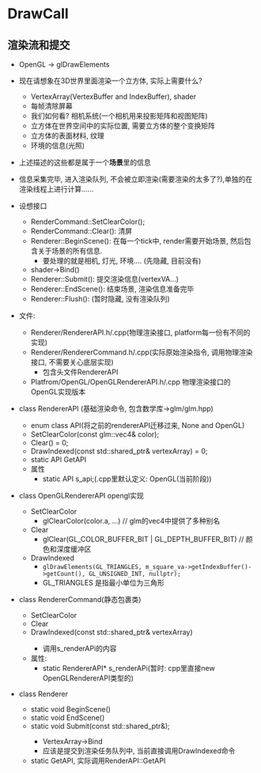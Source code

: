 # DrawCall

## 渲染流和提交
* OpenGL -> glDrawElements

* 现在请想象在3D世界里面渲染一个立方体, 实际上需要什么?
  * VertexArray(VertexBuffer and IndexBuffer), shader
  * 每帧清除屏幕
  * 我们如何看? 相机系统(一个相机用来投影矩阵和视图矩阵)
  * 立方体在世界空间中的实际位置, 需要立方体的整个变换矩阵
  * 立方体的表面材料, 纹理
  * 环境的信息(光照)
* 上述描述的这些都是属于一个**场景**里的信息
* 信息采集完毕, 进入渲染队列, 不会被立即渲染(需要渲染的太多了?),单独的在渲染线程上进行计算......


* 设想接口
  * RenderCommand::SetClearColor();
  * RenderCommand::Clear(): 清屏
  * Renderer::BeginScene(): 在每一个tick中, render需要开始场景, 然后包含关于场景的所有信息. 
    * 要处理的就是相机, 灯光, 环境.... (先隐藏, 目前没有)
  * shader->Bind()
  * Renderer::Submit(): 提交渲染信息(vertexVA...)
  * Renderer::EndScene(): 结束场景, 渲染信息准备完毕
  * Renderer::Flush(): (暂时隐藏, 没有渲染队列)


* 文件:
  * Renderer/RendererAPI.h/.cpp(物理渲染接口, platform每一份有不同的实现)
  * Renderer/RendererCommand.h/.cpp(实际原始渲染指令, 调用物理渲染接口, 不需要关心底层实现)
    * 包含头文件RendererAPI
  * Platfrom/OpenGL/OpenGLRendererAPI.h/.cpp 物理渲染接口的OpenGL实现版本


* class RendererAPI (基础渲染命令, 包含数学库->glm/glm.hpp)
  * enum class API(将之前的rendererAPI迁移过来, None and OpenGL)
  * SetClearColor(const glm::vec4& color);
  * Clear() = 0;
  * DrawIndexed(const std::shared_ptr<VertexArray>& vertexArray) = 0;
  * static API GetAPI
  * 属性
    * static API s_api;(.cpp里默认定义: OpenGL(当前阶段))

* class OpenGLRendererAPI opengl实现
  * SetClearColor
    * glClearColor(color.a, ...) // glm的vec4中提供了多种别名
  * Clear
    * glClear(GL_COLOR_BUFFER_BIT | GL_DEPTH_BUFFER_BIT)  // 颜色和深度缓冲区
  * DrawIndexed
    * ``glDrawElements(GL_TRIANGLES, m_square_va->getIndexBuffer()->getCount(), GL_UNSIGNED_INT, nullptr);``
    * GL_TRIANGLES 是指最小单位为三角形

* class RendererCommand(静态包裹类)
  * SetClearColor
  * Clear
  * DrawIndexed(const std::shared_ptr<VertexArray>& vertexArray)
    * 调用s_renderAPi的内容
  * 属性:
    * static RendererAPI* s_renderAPi(暂时: cpp里直接new OpenGLRendererAPI类型的)

* class Renderer
  * static void BeginScene()
  * static void EndScene()
  * static void Submit(const std::shared_ptr<VertexArray>&);
    * VertexArray->Bind
    * 应该是提交到渲染任务队列中, 当前直接调用DrawIndexed命令  
  * static GetAPI, 实际调用RenderAPI::GetAPI